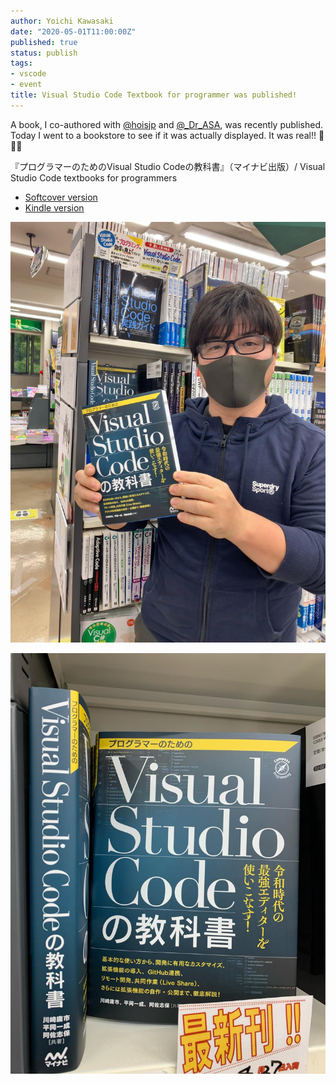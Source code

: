 ```yaml
---
author: Yoichi Kawasaki
date: "2020-05-01T11:00:00Z"
published: true
status: publish
tags:
- vscode
- event
title: Visual Studio Code Textbook for programmer was published!
---
```


A book, I co-authored with [@hoisjp](https://twitter.com/hoisjp) and [@_Dr_ASA](https://twitter.com/_Dr_ASA), was recently published. Today I went to a bookstore to see if it was actually displayed. It was real!! 🎉🎉🎉

『プログラマーのためのVisual Studio Codeの教科書』（マイナビ出版）/ Visual Studio Code textbooks for programmers
- [Softcover version](https://www.amazon.co.jp/dp/4839970920/ref=cm_sw_em_r_mt_dp_U_cVz2Eb42TJYN2)
- [Kindle version](https://www.amazon.co.jp/dp/B087Q2P56J/ref=cm_sw_em_r_mt_dp_U_fQz2EbDP9ANRC)

![](/assets/20200501-vscodetextbook1.jpg)

![](/assets/20200501-vscodetextbook2.jpg)
